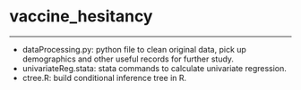 # vaccine_hesitancy
---
- dataProcessing.py: python file to clean original data, pick up demographics and other useful records for further study.
- univariateReg.stata: stata commands to calculate univariate regression.
- ctree.R: build conditional inference tree in R.

